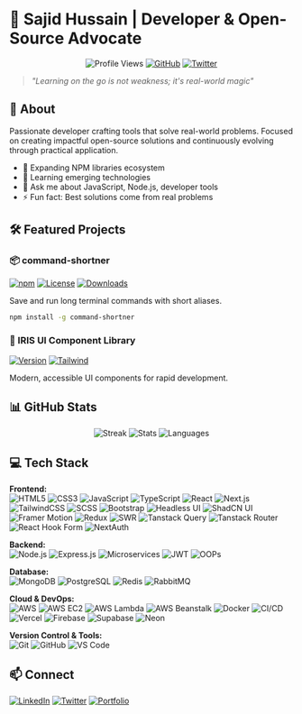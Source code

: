 # 👋 Sajid Hussain | Developer & Open-Source Advocate

<div align="center">
  
  ![Profile Views](https://komarev.com/ghpvc/?username=Sajid-tech&color=blueviolet)
  [![GitHub](https://img.shields.io/github/followers/Sajid-tech?style=social)](https://github.com/Sajid-tech)
  [![Twitter](https://img.shields.io/twitter/follow/your-twitter?style=social)](https://twitter.com/your-twitter)

</div>

> *"Learning on the go is not weakness; it's real-world magic"*

## 🚀 About

Passionate developer crafting tools that solve real-world problems. Focused on creating impactful open-source solutions and continuously evolving through practical application.

- 🔭 Expanding NPM libraries ecosystem
- 🌱 Learning emerging technologies
- 💬 Ask me about JavaScript, Node.js, developer tools
- ⚡ Fun fact: Best solutions come from real problems

## 🛠️ Featured Projects

### 📦 command-shortner
[![npm](https://img.shields.io/npm/v/command-shortner?color=blue)](https://www.npmjs.com/package/command-shortner) 
[![License](https://img.shields.io/badge/License-GPLv3-blue.svg)](https://gnu.org/licenses/gpl-3.0) 
[![Downloads](https://img.shields.io/npm/dt/command-shortner?color=orange)](https://npm-stat.com/charts.html?package=command-shortner)

Save and run long terminal commands with short aliases.

```bash
npm install -g command-shortner
```

### 🎨 IRIS UI Component Library  
[![Version](https://img.shields.io/badge/version-2.1.0-blue)](https://iris-ui-three.vercel.app/)
[![Tailwind](https://img.shields.io/badge/TailwindCSS-4.0-38B2AC)](https://tailwindcss.com/)

Modern, accessible UI components for rapid development.

## 📊 GitHub Stats

<div align="center">
  
  ![Streak](https://github-readme-streak-stats.herokuapp.com/?user=Sajid-tech&theme=radical)
  ![Stats](https://github-readme-stats.vercel.app/api?username=Sajid-tech&show_icons=true&theme=radical)
  ![Languages](https://github-readme-stats.vercel.app/api/top-langs/?username=Sajid-tech&layout=compact&theme=radical)
  
</div>

## 💻 Tech Stack

**Frontend:**  
![HTML5](https://img.shields.io/badge/-HTML5-E34F26?logo=html5&logoColor=white)
![CSS3](https://img.shields.io/badge/-CSS3-1572B6?logo=css3)
![JavaScript](https://img.shields.io/badge/-JavaScript-F7DF1E?logo=javascript&logoColor=black)
![TypeScript](https://img.shields.io/badge/-TypeScript-3178C6?logo=typescript)
![React](https://img.shields.io/badge/-React-61DAFB?logo=react)
![Next.js](https://img.shields.io/badge/-Next.js-000000?logo=next.js)
![TailwindCSS](https://img.shields.io/badge/-TailwindCSS-38B2AC?logo=tailwind-css)
![SCSS](https://img.shields.io/badge/-SCSS-CC6699?logo=sass)
![Bootstrap](https://img.shields.io/badge/-Bootstrap-7952B3?logo=bootstrap)
![Headless UI](https://img.shields.io/badge/-Headless_UI-66E3FF)
![ShadCN UI](https://img.shields.io/badge/-ShadCN_UI-000000)
![Framer Motion](https://img.shields.io/badge/-Framer_Motion-0055FF?logo=framer)
![Redux](https://img.shields.io/badge/-Redux-764ABC?logo=redux)
![SWR](https://img.shields.io/badge/-SWR-000000)
![Tanstack Query](https://img.shields.io/badge/-Tanstack_Query-FF4154?logo=react-query)
![Tanstack Router](https://img.shields.io/badge/-Tanstack_Router-FF4154)
![React Hook Form](https://img.shields.io/badge/-React_Hook_Form-EC5990?logo=react-hook-form)
![NextAuth](https://img.shields.io/badge/-NextAuth-000000)

**Backend:**  
![Node.js](https://img.shields.io/badge/-Node.js-339933?logo=node.js)
![Express.js](https://img.shields.io/badge/-Express.js-000000?logo=express)
![Microservices](https://img.shields.io/badge/-Microservices_(EDA)-FF6B6B)
![JWT](https://img.shields.io/badge/-JWT-000000?logo=json-web-tokens)
![OOPs](https://img.shields.io/badge/-OOPs-4A90E2)

**Database:**  
![MongoDB](https://img.shields.io/badge/-MongoDB-47A248?logo=mongodb)
![PostgreSQL](https://img.shields.io/badge/-PostgreSQL-4169E1?logo=postgresql)
![Redis](https://img.shields.io/badge/-Redis-DC382D?logo=redis)
![RabbitMQ](https://img.shields.io/badge/-RabbitMQ-FF6600?logo=rabbitmq)

**Cloud & DevOps:**  
![AWS](https://img.shields.io/badge/-AWS-232F3E?logo=amazon-aws)
![AWS EC2](https://img.shields.io/badge/-AWS_EC2-FF9900?logo=amazon-ec2)
![AWS Lambda](https://img.shields.io/badge/-AWS_Lambda-FF9900?logo=awslambda)
![AWS Beanstalk](https://img.shields.io/badge/-AWS_Beanstalk-FF9900)
![Docker](https://img.shields.io/badge/-Docker-2496ED?logo=docker)
![CI/CD](https://img.shields.io/badge/-CI/CD-007ACC)
![Vercel](https://img.shields.io/badge/-Vercel-000000?logo=vercel)
![Firebase](https://img.shields.io/badge/-Firebase-FFCA28?logo=firebase)
![Supabase](https://img.shields.io/badge/-Supabase-3ECF8E?logo=supabase)
![Neon](https://img.shields.io/badge/-Neon-00E699)

**Version Control & Tools:**  
![Git](https://img.shields.io/badge/-Git-F05032?logo=git)
![GitHub](https://img.shields.io/badge/-GitHub-181717?logo=github)
![VS Code](https://img.shields.io/badge/-VS_Code-007ACC?logo=visual-studio-code)

## 📫 Connect

[![LinkedIn](https://img.shields.io/badge/LinkedIn-0077B5?logo=linkedin)](https://linkedin.com/in/your-linkedin)
[![Twitter](https://img.shields.io/badge/Twitter-1DA1F2?logo=twitter)](https://twitter.com/your-twitter)
[![Portfolio](https://img.shields.io/badge/Portfolio-1a252f?logo=About.me)](https://your-portfolio.com)
